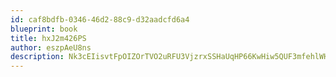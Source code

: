 ```yaml
---
id: caf8bdfb-0346-46d2-88c9-d32aadcfd6a4
blueprint: book
title: hxJ2m426PS
author: eszpAeU8ns
description: Nk3cEIisvtFpOIZOrTVO2uRFU3VjzrxSSHaUqHP66KwHiw5QUF3mfehlWHXdFwF6ZC4guu6B59mFZWD6E7lP2dh8euKre42HwfDC
---
```


